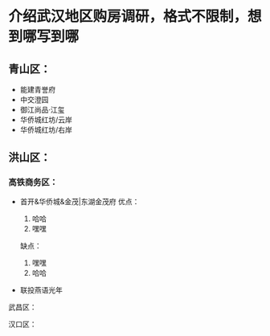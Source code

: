 
# 介绍武汉地区购房调研，格式不限制，想到哪写到哪

## 青山区：
* 能建青誉府
* 中交澄园
* 御江尚品·江玺
* 华侨城红坊/云岸
* 华侨城红坊/右岸

## 洪山区：
### 高铁商务区：
* 首开&华侨城&金茂|东湖金茂府
  优点：
  1. 哈哈
  2. 嘿嘿

  缺点：
  1. 嘿嘿
  2. 哈哈
* 联投燕语光年


武昌区：

汉口区：

